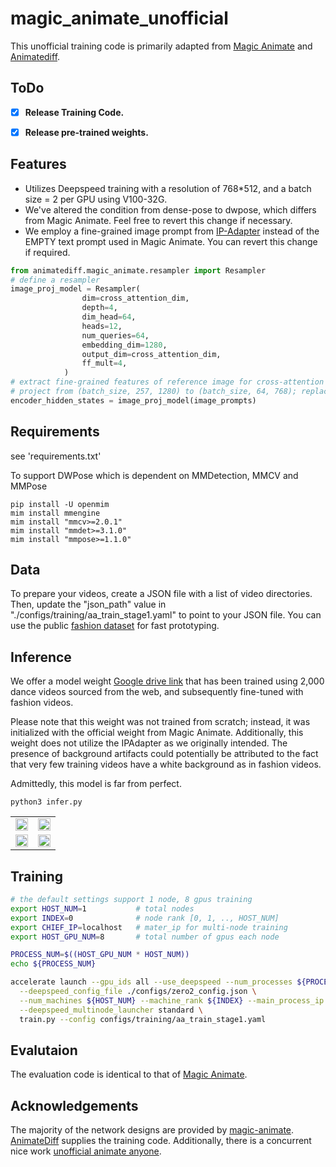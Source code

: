 # magic_animate_unofficial

This unofficial training code is primarily adapted from  [Magic Animate](https://github.com/magic-research/magic-animate) 
and [Animatediff](https://github.com/guoyww/AnimateDiff). 


## ToDo
- [x] **Release Training Code.**
- [x] **Release pre-trained weights.**


## Features
- Utilizes Deepspeed training with a resolution of 768*512, and a batch size = 2 per GPU using V100-32G. 
- We've altered the condition from dense-pose to dwpose, which differs from Magic Animate. Feel free to revert this change if necessary. 
- We employ a fine-grained image prompt from  [IP-Adapter](https://github.com/tencent-ailab/IP-Adapter) instead of the EMPTY text prompt used in Magic Animate. You can revert this change if required.

```python
from animatediff.magic_animate.resampler import Resampler
# define a resampler
image_proj_model = Resampler(
                dim=cross_attention_dim,
                depth=4,
                dim_head=64,
                heads=12,
                num_queries=64,
                embedding_dim=1280,
                output_dim=cross_attention_dim,
                ff_mult=4,
            )
# extract fine-grained features of reference image for cross-attention guidance
# project from (batch_size, 257, 1280) to (batch_size, 64, 768); replace empty text embeddings with this.
encoder_hidden_states = image_proj_model(image_prompts)
```
## Requirements

see 'requirements.txt'

To support DWPose which is dependent on MMDetection, MMCV and MMPose
```
pip install -U openmim
mim install mmengine
mim install "mmcv>=2.0.1"
mim install "mmdet>=3.1.0"
mim install "mmpose>=1.1.0"
```


## Data

To prepare your videos, create a JSON file with a list of video directories. 
Then, update the "json_path" value in "./configs/training/aa_train_stage1.yaml" to point to your JSON file.
You can use the public [fashion dataset](https://drive.google.com/drive/folders/17-BoVYRnG6WLymJ4q2tw-JJp_TC3u52P?usp=sharing) for fast prototyping.

## Inference

We offer a model weight [Google drive link]() that has been trained using 2,000 dance videos sourced from the web, and subsequently fine-tuned with fashion videos. 

Please note that this weight was not trained from scratch; instead, it was initialized with the official weight from Magic Animate. 
Additionally, this weight does not utilize the IPAdapter as we originally intended. 
The presence of background artifacts could potentially be attributed to the fact that very few training videos have a white background as in fashion videos.

Admittedly, this model is far from perfect. 

```commandline
python3 infer.py
```


<table class="center">
    <tr>
    <td width=50% style="border: none"><img src="assets/91BjuE6irxS.gif" style="width:100%"></td>
    <td width=50% style="border: none"><img src="assets/A16PpDz4r2S.gif" style="width:100%"></td>
    </tr>
    <tr>
    <td width=50% style="border: none"><img src="assets/91EWdk0xgDS.gif" style="width:100%"></td>
    <td width=50% style="border: none"><img src="assets/91Xg-11OuYS.gif" style="width:100%"></td>
    </tr>
</table>


## Training


```bash
# the default settings support 1 node, 8 gpus training
export HOST_NUM=1           # total nodes 
export INDEX=0              # node rank [0, 1, .., HOST_NUM]
export CHIEF_IP=localhost   # mater_ip for multi-node training
export HOST_GPU_NUM=8       # total number of gpus each node

PROCESS_NUM=$((HOST_GPU_NUM * HOST_NUM))
echo ${PROCESS_NUM}

accelerate launch --gpu_ids all --use_deepspeed --num_processes ${PROCESS_NUM} \
  --deepspeed_config_file ./configs/zero2_config.json \
  --num_machines ${HOST_NUM} --machine_rank ${INDEX} --main_process_ip ${CHIEF_IP} --main_process_port 2006 \
  --deepspeed_multinode_launcher standard \
  train.py --config configs/training/aa_train_stage1.yaml
```

## Evalutaion
The evaluation code is identical to that of [Magic Animate](https://github.com/magic-research/magic-animate).

## Acknowledgements
The majority of the network designs are provided by [magic-animate](https://github.com/magic-research/magic-animate/tree/main). 
[AnimateDiff](https://github.com/guoyww/AnimateDiff) supplies the training code. 
Additionally, there is a concurrent nice work  [unofficial animate anyone](https://github.com/guoqincode/AnimateAnyone-unofficial/tree/main).
